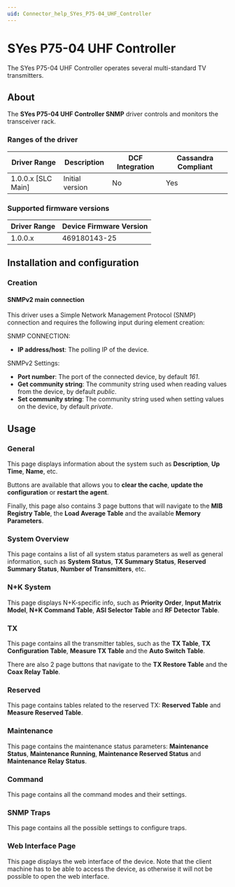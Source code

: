 ```yaml
---
uid: Connector_help_SYes_P75-04_UHF_Controller
---
```


# SYes P75-04 UHF Controller

The SYes P75-04 UHF Controller operates several multi-standard TV transmitters.

## About

The **SYes P75-04 UHF Controller SNMP** driver controls and monitors the transceiver rack.

### Ranges of the driver

| **Driver Range**     | **Description** | **DCF Integration** | **Cassandra Compliant** |
|----------------------|-----------------|---------------------|-------------------------|
| 1.0.0.x \[SLC Main\] | Initial version | No                  | Yes                     |

### Supported firmware versions

| **Driver Range** | **Device Firmware Version** |
|------------------|-----------------------------|
| 1.0.0.x          | 469180143-25                |

## Installation and configuration

### Creation

#### SNMPv2 main connection

This driver uses a Simple Network Management Protocol (SNMP) connection and requires the following input during element creation:

SNMP CONNECTION:

- **IP address/host**: The polling IP of the device.

SNMPv2 Settings:

- **Port number**: The port of the connected device, by default *161*.
- **Get community string**: The community string used when reading values from the device, by default *public*.
- **Set community string**: The community string used when setting values on the device, by default *private*.

## Usage

### General

This page displays information about the system such as **Description**, **Up Time**, **Name**, etc.

Buttons are available that allows you to **clear the cache**, **update the configuration** or **restart the agent**.

Finally, this page also contains 3 page buttons that will navigate to the **MIB Registry Table**, the **Load Average Table** and the available **Memory Parameters**.

### System Overview

This page contains a list of all system status parameters as well as general information, such as **System Status**, **TX Summary Status**, **Reserved Summary Status**, **Number of Transmitters**, etc.

### N+K System

This page displays N+K-specific info, such as **Priority Order**, **Input Matrix Model**, **N+K Command Table**, **ASI Selector Table** and **RF Detector Table**.

### TX

This page contains all the transmitter tables, such as the **TX Table**, **TX Configuration Table**, **Measure TX Table** and the **Auto Switch Table**.

There are also 2 page buttons that navigate to the **TX Restore Table** and the **Coax Relay Table**.

### Reserved

This page contains tables related to the reserved TX: **Reserved Table** and **Measure Reserved Table**.

### Maintenance

This page contains the maintenance status parameters: **Maintenance Status**, **Maintenance Running**, **Maintenance Reserved Status** and **Maintenance Relay Status**.

### Command

This page contains all the command modes and their settings.

### SNMP Traps

This page contains all the possible settings to configure traps.

### Web Interface Page

This page displays the web interface of the device. Note that the client machine has to be able to access the device, as otherwise it will not be possible to open the web interface.
